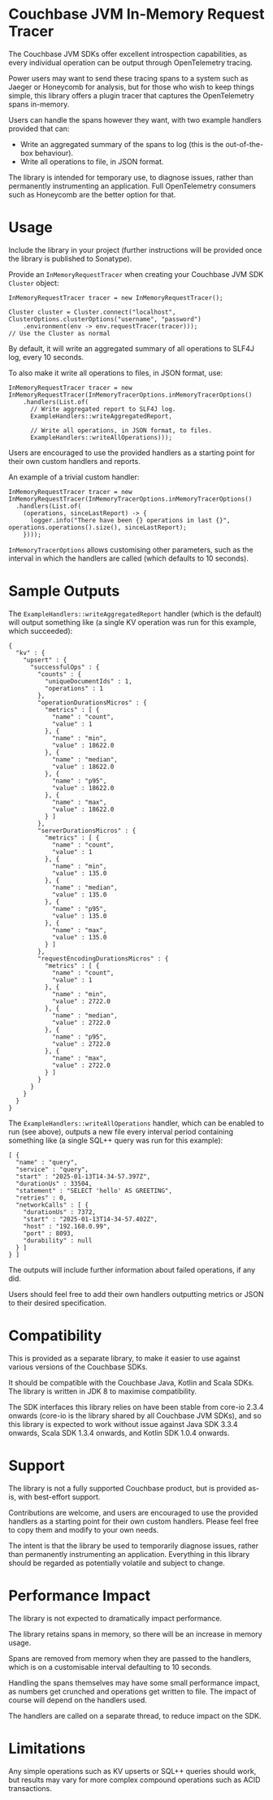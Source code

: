 # Couchbase JVM In-Memory Request Tracer

The Couchbase JVM SDKs offer excellent introspection capabilities, as every individual operation can be output through OpenTelemetry tracing.

Power users may want to send these tracing spans to a system such as Jaeger or Honeycomb for analysis, but for those who wish to keep things simple, this library offers a plugin tracer that captures the OpenTelemetry spans in-memory.

Users can handle the spans however they want, with two example handlers provided that can:

* Write an aggregated summary of the spans to log (this is the out-of-the-box behaviour).
* Write all operations to file, in JSON format.

The library is intended for temporary use, to diagnose issues, rather than permanently instrumenting an application.  Full OpenTelemetry consumers such as Honeycomb are the better option for that.

# Usage
Include the library in your project (further instructions will be provided once the library is published to Sonatype).

Provide an `InMemoryRequestTracer` when creating your Couchbase JVM SDK `Cluster` object:

```
InMemoryRequestTracer tracer = new InMemoryRequestTracer();

Cluster cluster = Cluster.connect("localhost", ClusterOptions.clusterOptions("username", "password")
    .environment(env -> env.requestTracer(tracer)));
// Use the Cluster as normal
```

By default, it will write an aggregated summary of all operations to SLF4J log, every 10 seconds.

To also make it write all operations to files, in JSON format, use:

```
InMemoryRequestTracer tracer = new InMemoryRequestTracer(InMemoryTracerOptions.inMemoryTracerOptions()
    .handlers(List.of(
      // Write aggregated report to SLF4J log.
      ExampleHandlers::writeAggregatedReport,

      // Write all operations, in JSON format, to files.
      ExampleHandlers::writeAllOperations)));
```

Users are encouraged to use the provided handlers as a starting point for their own custom handlers and reports.

An example of a trivial custom handler:

```
InMemoryRequestTracer tracer = new InMemoryRequestTracer(InMemoryTracerOptions.inMemoryTracerOptions()
  .handlers(List.of(
    (operations, sinceLastReport) -> {
      logger.info("There have been {} operations in last {}", operations.operations().size(), sinceLastReport);
    })));
```

`InMemoryTracerOptions` allows customising other parameters, such as the interval in which the handlers are called (which defaults to 10 seconds).  

# Sample Outputs

The `ExampleHandlers::writeAggregatedReport` handler (which is the default) will output something like (a single KV operation was run for this example, which succeeded):

```
{
  "kv" : {
    "upsert" : {
      "successfulOps" : {
        "counts" : {
          "uniqueDocumentIds" : 1,
          "operations" : 1
        },
        "operationDurationsMicros" : {
          "metrics" : [ {
            "name" : "count",
            "value" : 1
          }, {
            "name" : "min",
            "value" : 18622.0
          }, {
            "name" : "median",
            "value" : 18622.0
          }, {
            "name" : "p95",
            "value" : 18622.0
          }, {
            "name" : "max",
            "value" : 18622.0
          } ]
        },
        "serverDurationsMicros" : {
          "metrics" : [ {
            "name" : "count",
            "value" : 1
          }, {
            "name" : "min",
            "value" : 135.0
          }, {
            "name" : "median",
            "value" : 135.0
          }, {
            "name" : "p95",
            "value" : 135.0
          }, {
            "name" : "max",
            "value" : 135.0
          } ]
        },
        "requestEncodingDurationsMicros" : {
          "metrics" : [ {
            "name" : "count",
            "value" : 1
          }, {
            "name" : "min",
            "value" : 2722.0
          }, {
            "name" : "median",
            "value" : 2722.0
          }, {
            "name" : "p95",
            "value" : 2722.0
          }, {
            "name" : "max",
            "value" : 2722.0
          } ]
        }
      }
    }
  }
}
```

The `ExampleHandlers::writeAllOperations` handler, which can be enabled to run (see above), outputs a new file every interval period containing something like (a single SQL++ query was run for this example):

```
[ {
  "name" : "query",
  "service" : "query",
  "start" : "2025-01-13T14-34-57.397Z",
  "durationUs" : 33504,
  "statement" : "SELECT 'hello' AS GREETING",
  "retries" : 0,
  "networkCalls" : [ {
    "durationUs" : 7372,
    "start" : "2025-01-13T14-34-57.402Z",
    "host" : "192.168.0.99",
    "port" : 8093,
    "durability" : null
  } ]
} ]
```

The outputs will include further information about failed operations, if any did.

Users should feel free to add their own handlers outputting metrics or JSON to their desired specification.

# Compatibility
This is provided as a separate library, to make it easier to use against various versions of the Couchbase SDKs.

It should be compatible with the Couchbase Java, Kotlin and Scala SDKs.  The library is written in JDK 8 to maximise compatibility.

The SDK interfaces this library relies on have been stable from core-io 2.3.4 onwards (core-io is the library shared by all Couchbase JVM SDKs), and so this library is expected to work without issue against Java SDK 3.3.4 onwards, Scala SDK 1.3.4 onwards, and Kotlin SDK 1.0.4 onwards.

# Support
The library is not a fully supported Couchbase product, but is provided as-is, with best-effort support.  

Contributions are welcome, and users are encouraged to use the provided handlers as a starting point for their own custom handlers.
Please feel free to copy them and modify to your own needs.

The intent is that the library be used to temporarily diagnose issues, rather than permanently instrumenting an application.  Everything in this library should be regarded as potentially volatile and subject to change.

# Performance Impact
The library is not expected to dramatically impact performance.

The library retains spans in memory, so there will be an increase in memory usage.

Spans are removed from memory when they are passed to the handlers, which is on a customisable interval defaulting to 10 seconds.

Handling the spans themselves may have some small performance impact, as numbers get crunched and operations get written to file.
The impact of course will depend on the handlers used.

The handlers are called on a separate thread, to reduce impact on the SDK.

# Limitations
Any simple operations such as KV upserts or SQL++ queries should work, but results may vary for more complex compound operations such as ACID transactions.
